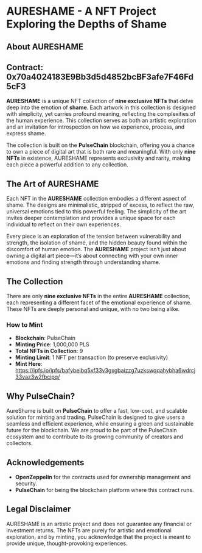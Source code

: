 # AURESHAME - A NFT Project Exploring the Depths of Shame

## About AURESHAME

## Contract: 0x70a4024183E9Bb3d5d4852bcBF3afe7F46Fd5cF3

**AURESHAME** is a unique NFT collection of **nine exclusive NFTs** that delve deep into the emotion of **shame**. Each artwork in this collection is designed with simplicity, yet carries profound meaning, reflecting the complexities of the human experience. This collection serves as both an artistic exploration and an invitation for introspection on how we experience, process, and express shame.

The collection is built on the **PulseChain** blockchain, offering you a chance to own a piece of digital art that is both rare and meaningful. With only **nine NFTs** in existence, AURESHAME represents exclusivity and rarity, making each piece a powerful addition to any collection.

## The Art of AURESHAME

Each NFT in the **AURESHAME** collection embodies a different aspect of shame. The designs are minimalistic, stripped of excess, to reflect the raw, universal emotions tied to this powerful feeling. The simplicity of the art invites deeper contemplation and provides a unique space for each individual to reflect on their own experiences.

Every piece is an exploration of the tension between vulnerability and strength, the isolation of shame, and the hidden beauty found within the discomfort of human emotion. The **AURESHAME** project isn’t just about owning a digital art piece—it’s about connecting with your own inner emotions and finding strength through understanding shame.

## The Collection

There are only **nine exclusive NFTs** in the entire **AURESHAME** collection, each representing a different facet of the emotional experience of shame. These NFTs are deeply personal and unique, with no two being alike.

### How to Mint

- **Blockchain**: PulseChain
- **Minting Price**: 1,000,000 PLS
- **Total NFTs in Collection**: 9
- **Minting Limit**: 1 NFT per transaction (to preserve exclusivity)
- **Mint Here**: https://ipfs.io/ipfs/bafybeibq5xf33v3gxgbaizzg7uzkswqqahybha6wdrcj33vaz3w2fbcipq/

## Why PulseChain?

AureShame is built on **PulseChain** to offer a fast, low-cost, and scalable solution for minting and trading. PulseChain is designed to give users a seamless and efficient experience, while ensuring a green and sustainable future for the blockchain. We are proud to be part of the PulseChain ecosystem and to contribute to its growing community of creators and collectors.


## Acknowledgements

- **OpenZeppelin** for the contracts used for ownership management and security.
- **PulseChain** for being the blockchain platform where this contract runs.


## Legal Disclaimer

AURESHAME is an artistic project and does not guarantee any financial or investment returns. The NFTs are purely for artistic and emotional exploration, and by minting, you acknowledge that the project is meant to provide unique, thought-provoking experiences.
